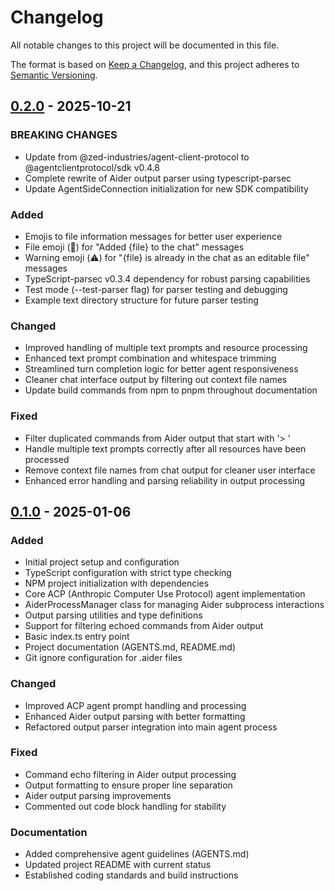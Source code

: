 # Changelog

All notable changes to this project will be documented in this file.

The format is based on [Keep a Changelog](https://keepachangelog.com/en/1.0.0/),
and this project adheres to [Semantic Versioning](https://semver.org/spec/v2.0.0.html).

## [0.2.0] - 2025-10-21

### BREAKING CHANGES
- Update from @zed-industries/agent-client-protocol to @agentclientprotocol/sdk v0.4.8
- Complete rewrite of Aider output parser using typescript-parsec
- Update AgentSideConnection initialization for new SDK compatibility

### Added
- Emojis to file information messages for better user experience
- File emoji (📄) for "Added {file} to the chat" messages
- Warning emoji (⚠️) for "{file} is already in the chat as an editable file" messages
- TypeScript-parsec v0.3.4 dependency for robust parsing capabilities
- Test mode (--test-parser flag) for parser testing and debugging
- Example text directory structure for future parser testing

### Changed
- Improved handling of multiple text prompts and resource processing
- Enhanced text prompt combination and whitespace trimming
- Streamlined turn completion logic for better agent responsiveness
- Cleaner chat interface output by filtering out context file names
- Update build commands from npm to pnpm throughout documentation

### Fixed
- Filter duplicated commands from Aider output that start with '> '
- Handle multiple text prompts correctly after all resources have been processed
- Remove context file names from chat output for cleaner user interface
- Enhanced error handling and parsing reliability in output processing

## [0.1.0] - 2025-01-06

### Added
- Initial project setup and configuration
- TypeScript configuration with strict type checking
- NPM project initialization with dependencies
- Core ACP (Anthropic Computer Use Protocol) agent implementation
- AiderProcessManager class for managing Aider subprocess interactions
- Output parsing utilities and type definitions
- Support for filtering echoed commands from Aider output
- Basic index.ts entry point
- Project documentation (AGENTS.md, README.md)
- Git ignore configuration for .aider files

### Changed
- Improved ACP agent prompt handling and processing
- Enhanced Aider output parsing with better formatting
- Refactored output parser integration into main agent process

### Fixed
- Command echo filtering in Aider output processing
- Output formatting to ensure proper line separation
- Aider output parsing improvements
- Commented out code block handling for stability

### Documentation
- Added comprehensive agent guidelines (AGENTS.md)
- Updated project README with current status
- Established coding standards and build instructions

[0.2.0]: https://github.com/jorgejhms/aider-acp/releases/tag/v0.2.0
[0.1.0]: https://github.com/jorgejhms/aider-acp/releases/tag/v0.1.0
